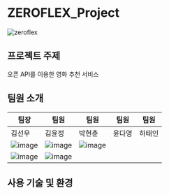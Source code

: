 # ZEROFLEX_Project


![zeroflex](https://github.com/user-attachments/assets/4668aeb7-01cb-4d11-bd6e-d7aa6287deec)

## 프로젝트 주제
오픈 API를 이용한 영화 추천 서비스

## 팀원 소개 


|   팀장   |   팀원   |   팀원   |   팀원   |   팀원   |
| -------- | -------- | -------- | -------- | -------- |
|  김선우  |  김윤정  |  박현춘  |  윤다영  |  하태인  |
|![image](https://github.com/user-attachments/assets/5dd157d6-90a6-4228-bf2c-2059f732f69e)|![image](https://github.com/user-attachments/assets/84cef44d-de31-4f0b-892c-9c26e698c554)|![image](https://github.com/user-attachments/assets/c2cd0d7a-0d51-48cb-8522-ac7e7f901073)
|![image](https://github.com/user-attachments/assets/69ea46f4-5202-432c-9acc-61e13bfee63e)|![image](https://github.com/user-attachments/assets/7a147033-62b1-4473-b817-7061d34569bc)|



## 사용 기술 및 환경
